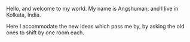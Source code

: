 Hello, and welcome to my world. My name is Angshuman, and I live in Kolkata, India.<br/>

Here I accommodate the new ideas which pass me by, by asking the old ones to shift by one room each.
